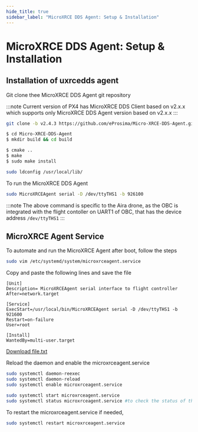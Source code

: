 ```yaml
---
hide_title: true
sidebar_label: "MicroXRCE DDS Agent: Setup & Installation"
---
```

# MicroXRCE DDS Agent: Setup & Installation

## Installation of uxrcedds agent
Git clone thee MicroXRCE DDS Agent git repository

:::note
Current version of PX4 has MicroXRCE DDS Client based on v2.x.x which supports only MicroXRCE DDS Agent version based on v2.x.x
:::

```bash
git clone -b v2.4.3 https://github.com/eProsima/Micro-XRCE-DDS-Agent.git  
```

```bash
$ cd Micro-XRCE-DDS-Agent
$ mkdir build && cd build

$ cmake ..
$ make
$ sudo make install

sudo ldconfig /usr/local/lib/
```

To run the MicroXRCE DDS Agent

```bash
sudo MicroXRCEAgent serial -D /dev/ttyTHS1 -b 926100
```

:::note
The above command is specific to the Aira drone, as the OBC is integrated with the flight contoller on UART1 of OBC, that has the device address `/dev/ttyTHS1`
:::

## MicroXRCE Agent Service

To automate and run the MicroXRCE Agent after boot, follow the steps

```bash
sudo vim /etc/systemd/system/microxrceagent.service
```
Copy and paste the following lines and save the file

```
[Unit]
Description= MicroXRCEAgent serial interface to flight controller
After=network.target

[Service]
ExecStart=/usr/local/bin/MicroXRCEAgent serial -D /dev/ttyTHS1 -b 921600
Restart=on-failure
User=root

[Install]
WantedBy=multi-user.target
```
<!-- Download the above file from [microxrceagent.service](/downloads/microxrceagent.service) -->
<!-- 
Download the above file from <a href="/downloads/microxrceagent.service" download="microxrceagent.service">`microxrceagent.service`</a>

<a href="./downloads/microxrceagent.service">uxrce.service</a> -->


<a href="/downloads/aira/microxrceagent.service" download>Download file.txt</a>


Reload the daemon and enable the microxrceagent.service

```bash
sudo systemctl daemon-reexec
sudo systemctl daemon-reload
sudo systemctl enable microxrceagent.service

sudo systemctl start microxrceagent.service
sudo systemctl status microxrceagent.service #to check the status of the MicroXRCEAgent status
```

To restart the microxrceagent.service if needed,
```bash
sudo systemctl restart microxrceagent.service
```